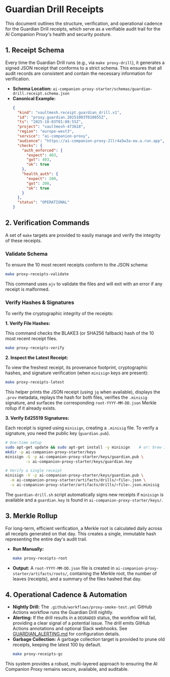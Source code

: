 # Guardian Drill Receipts

This document outlines the structure, verification, and operational cadence for the Guardian Drill receipts, which serve as a verifiable audit trail for the AI Companion Proxy's health and security posture.

## 1. Receipt Schema

Every time the Guardian Drill runs (e.g., via `make proxy-drill`), it generates a signed JSON receipt that conforms to a strict schema. This ensures that all audit records are consistent and contain the necessary information for verification.

- **Schema Location:** `ai-companion-proxy-starter/schemas/guardian-drill.receipt.schema.json`
- **Canonical Example:**
  ```json
  {
    "kind": "vaultmesh.receipt.guardian_drill.v1",
    "id": "proxy.guardian.20251003T010855Z",
    "ts": "2025-10-03T01:08:55Z",
    "project": "vaultmesh-473618",
    "region": "europe-west3",
    "service": "ai-companion-proxy",
    "audience": "https://ai-companion-proxy-2llr4a5w3a-ew.a.run.app",
    "checks": {
      "auth_enforced": {
        "expect": 403,
        "got": 403,
        "ok": true
      },
      "health_auth": {
        "expect": 200,
        "got": 200,
        "ok": true
      }
    },
    "status": "OPERATIONAL"
  }
  ```

## 2. Verification Commands

A set of `make` targets are provided to easily manage and verify the integrity of these receipts.

### Validate Schema

To ensure the 10 most recent receipts conform to the JSON schema:

```bash
make proxy-receipts-validate
```

This command uses `ajv` to validate the files and will exit with an error if any receipt is malformed.

### Verify Hashes & Signatures

To verify the cryptographic integrity of the receipts:

**1. Verify File Hashes:**

This command checks the BLAKE3 (or SHA256 fallback) hash of the 10 most recent receipt files.

```bash
make proxy-receipts-verify
```

**2. Inspect the Latest Receipt:**

To view the freshest receipt, its provenance footprint, cryptographic hashes, and signature verification (when `minisign` keys are present):

```bash
make proxy-receipts-latest
```

This helper prints the JSON receipt (using `jq` when available), displays the `.prov` metadata, replays the hash for both files, verifies the `.minisig` signature, and surfaces the corresponding `root-YYYY-MM-DD.json` Merkle rollup if it already exists.

**3. Verify Ed25519 Signatures:**

Each receipt is signed using `minisign`, creating a `.minisig` file. To verify a signature, you need the public key (`guardian.pub`).

```bash
# One-time setup
sudo apt-get update && sudo apt-get install -y minisign    # or: brew install minisign
mkdir -p ai-companion-proxy-starter/keys
minisign -G -p ai-companion-proxy-starter/keys/guardian.pub \
         -s ai-companion-proxy-starter/keys/guardian.key

# Verify a single receipt
minisign -V -p ai-companion-proxy-starter/keys/guardian.pub \
  -m ai-companion-proxy-starter/artifacts/drills/<file>.json \
  -x ai-companion-proxy-starter/artifacts/drills/<file>.json.minisig
```

The `guardian-drill.sh` script automatically signs new receipts if `minisign` is available and a `guardian.key` is found in `ai-companion-proxy-starter/keys/`.

## 3. Merkle Rollup

For long-term, efficient verification, a Merkle root is calculated daily across all receipts generated on that day. This creates a single, immutable hash representing the entire day's audit trail.

- **Run Manually:**
  ```bash
  make proxy-receipts-root
  ```
- **Output:** A `root-YYYY-MM-DD.json` file is created in `ai-companion-proxy-starter/artifacts/roots/`, containing the Merkle root, the number of leaves (receipts), and a summary of the files hashed that day.

## 4. Operational Cadence & Automation

- **Nightly Drill:** The `.github/workflows/proxy-smoke-test.yml` GitHub Actions workflow runs the Guardian Drill nightly.
- **Alerting:** If the drill results in a `DEGRADED` status, the workflow will fail, providing a clear signal of a potential issue. The drill emits GitHub Actions annotations and optional Slack webhooks. See [GUARDIAN_ALERTING.md](GUARDIAN_ALERTING.md) for configuration details.
- **Garbage Collection:** A garbage collection target is provided to prune old receipts, keeping the latest 100 by default.
  ```bash
  make proxy-receipts-gc
  ```

This system provides a robust, multi-layered approach to ensuring the AI Companion Proxy remains secure, available, and auditable.